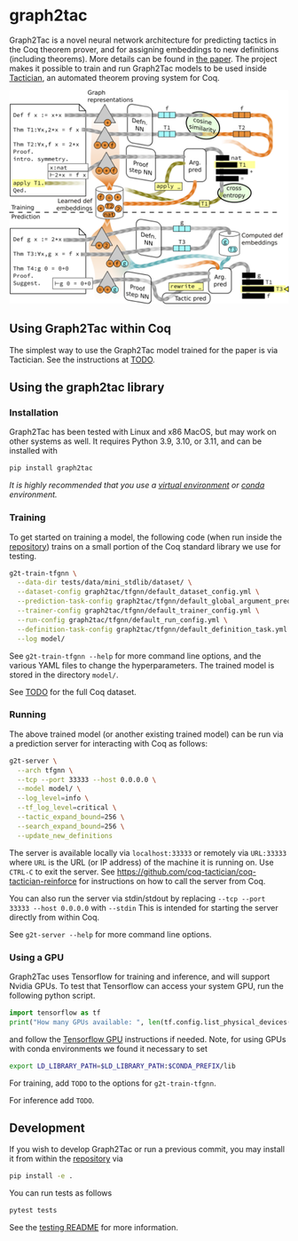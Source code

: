 # graph2tac
Graph2Tac is a novel neural network architecture for predicting tactics in the Coq theorem prover,
and for assigning embeddings to new definitions (including theorems).
More details can be found in [the paper](TODO).
The project makes it possible to train and run Graph2Tac models
to be used inside [Tactician](https://coq-tactician.github.io/people/),
an automated theorem proving system for Coq.

![Overview diagram of Graph2Tac training](images/definition.png)

## Using Graph2Tac within Coq
The simplest way to use the Graph2Tac model trained for the paper is via Tactician.
See the instructions at [TODO](TODO).

## Using the graph2tac library

### Installation
Graph2Tac has been tested with Linux and x86 MacOS, but may work on other systems as well.
It requires Python 3.9, 3.10, or 3.11, and can be installed with
```bash
pip install graph2tac
```
_It is highly recommended that you use a
[virtual environment](https://docs.python.org/3/tutorial/venv.html)
or [conda](https://docs.conda.io/en/latest/) environment._

### Training
To get started on training a model, the following code
(when run inside the [repository](https://github.com/IBM/graph2tac))
trains on a small portion of the Coq standard library we use for testing.
```bash
g2t-train-tfgnn \
  --data-dir tests/data/mini_stdlib/dataset/ \
  --dataset-config graph2tac/tfgnn/default_dataset_config.yml \
  --prediction-task-config graph2tac/tfgnn/default_global_argument_prediction.yml \
  --trainer-config graph2tac/tfgnn/default_trainer_config.yml \
  --run-config graph2tac/tfgnn/default_run_config.yml \
  --definition-task-config graph2tac/tfgnn/default_definition_task.yml \
  --log model/
```

See `g2t-train-tfgnn --help` for more command line options,
and the various YAML files to change the hyperparameters.
The trained model is stored in the directory `model/`.

See [TODO](TODO) for the full Coq dataset.

### Running
The above trained model (or another existing trained model)
can be run via a prediction server for interacting with Coq as follows:
```bash
g2t-server \
  --arch tfgnn \
  --tcp --port 33333 --host 0.0.0.0 \
  --model model/ \
  --log_level=info \
  --tf_log_level=critical \
  --tactic_expand_bound=256 \
  --search_expand_bound=256 \
  --update_new_definitions
```
The server is available locally via `localhost:33333`
or remotely via `URL:33333` where `URL` is the URL (or IP address) of the machine it is running on.
Use `CTRL-C` to exit the server.
See https://github.com/coq-tactician/coq-tactician-reinforce for instructions on how to call the server from Coq.

You can also run the server via stdin/stdout by replacing `--tcp --port 33333 --host 0.0.0.0` with `--stdin`
This is intended for starting the server directly from within Coq.

See `g2t-server --help` for more command line options.

### Using a GPU
Graph2Tac uses Tensorflow for training and inference, and will support Nvidia GPUs.
To test that Tensorflow can access your system GPU, run the following python script.
```python
import tensorflow as tf
print("How many GPUs available: ", len(tf.config.list_physical_devices('GPU')))
```
and follow the [Tensorflow GPU](https://www.tensorflow.org/guide/gpu) instructions if needed.
Note, for using GPUs with conda environments we found it necessary to set 
```bash
export LD_LIBRARY_PATH=$LD_LIBRARY_PATH:$CONDA_PREFIX/lib
```

For training, add `TODO` to the options for `g2t-train-tfgnn`.

For inference add `TODO`.


## Development
If you wish to develop Graph2Tac or run a previous commit, you may install it
from within the [repository](https://github.com/IBM/graph2tac) via
```bash
pip install -e .
```
You can run tests as follows
```bash
pytest tests
```
See the [testing README](tests/README.md) for more information.